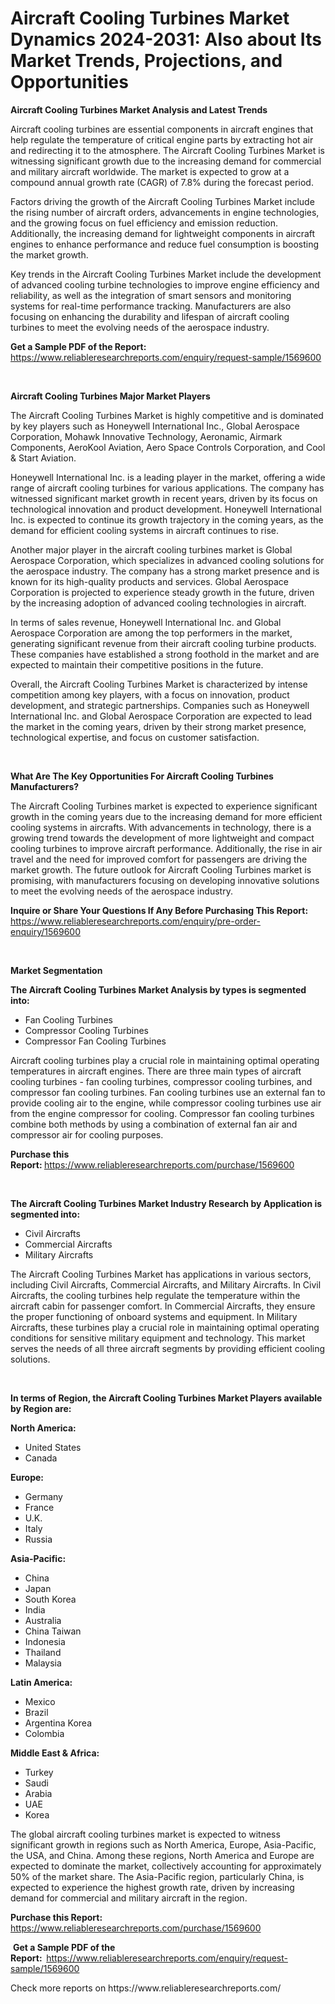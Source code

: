 <p><h1>Aircraft Cooling Turbines Market Dynamics 2024-2031: Also about Its Market Trends, Projections, and Opportunities</h1></p><p><strong>Aircraft Cooling Turbines Market Analysis and Latest Trends</strong></p>
<p><p>Aircraft cooling turbines are essential components in aircraft engines that help regulate the temperature of critical engine parts by extracting hot air and redirecting it to the atmosphere. The Aircraft Cooling Turbines Market is witnessing significant growth due to the increasing demand for commercial and military aircraft worldwide. The market is expected to grow at a compound annual growth rate (CAGR) of 7.8% during the forecast period.</p><p>Factors driving the growth of the Aircraft Cooling Turbines Market include the rising number of aircraft orders, advancements in engine technologies, and the growing focus on fuel efficiency and emission reduction. Additionally, the increasing demand for lightweight components in aircraft engines to enhance performance and reduce fuel consumption is boosting the market growth.</p><p>Key trends in the Aircraft Cooling Turbines Market include the development of advanced cooling turbine technologies to improve engine efficiency and reliability, as well as the integration of smart sensors and monitoring systems for real-time performance tracking. Manufacturers are also focusing on enhancing the durability and lifespan of aircraft cooling turbines to meet the evolving needs of the aerospace industry.</p></p>
<p><strong>Get a Sample PDF of the Report:&nbsp;</strong> <a href="https://www.reliableresearchreports.com/enquiry/request-sample/1569600">https://www.reliableresearchreports.com/enquiry/request-sample/1569600</a></p>
<p>&nbsp;</p>
<p><strong>Aircraft Cooling Turbines Major Market Players</strong></p>
<p><p>The Aircraft Cooling Turbines Market is highly competitive and is dominated by key players such as Honeywell International Inc., Global Aerospace Corporation, Mohawk Innovative Technology, Aeronamic, Airmark Components, AeroKool Aviation, Aero Space Controls Corporation, and Cool & Start Aviation.</p><p>Honeywell International Inc. is a leading player in the market, offering a wide range of aircraft cooling turbines for various applications. The company has witnessed significant market growth in recent years, driven by its focus on technological innovation and product development. Honeywell International Inc. is expected to continue its growth trajectory in the coming years, as the demand for efficient cooling systems in aircraft continues to rise.</p><p>Another major player in the aircraft cooling turbines market is Global Aerospace Corporation, which specializes in advanced cooling solutions for the aerospace industry. The company has a strong market presence and is known for its high-quality products and services. Global Aerospace Corporation is projected to experience steady growth in the future, driven by the increasing adoption of advanced cooling technologies in aircraft.</p><p>In terms of sales revenue, Honeywell International Inc. and Global Aerospace Corporation are among the top performers in the market, generating significant revenue from their aircraft cooling turbine products. These companies have established a strong foothold in the market and are expected to maintain their competitive positions in the future.</p><p>Overall, the Aircraft Cooling Turbines Market is characterized by intense competition among key players, with a focus on innovation, product development, and strategic partnerships. Companies such as Honeywell International Inc. and Global Aerospace Corporation are expected to lead the market in the coming years, driven by their strong market presence, technological expertise, and focus on customer satisfaction.</p></p>
<p>&nbsp;</p>
<p><strong>What Are The Key Opportunities For Aircraft Cooling Turbines Manufacturers?</strong></p>
<p><p>The Aircraft Cooling Turbines market is expected to experience significant growth in the coming years due to the increasing demand for more efficient cooling systems in aircrafts. With advancements in technology, there is a growing trend towards the development of more lightweight and compact cooling turbines to improve aircraft performance. Additionally, the rise in air travel and the need for improved comfort for passengers are driving the market growth. The future outlook for Aircraft Cooling Turbines market is promising, with manufacturers focusing on developing innovative solutions to meet the evolving needs of the aerospace industry.</p></p>
<p><strong>Inquire or Share Your Questions If Any Before Purchasing This Report:</strong> <a href="https://www.reliableresearchreports.com/enquiry/pre-order-enquiry/1569600">https://www.reliableresearchreports.com/enquiry/pre-order-enquiry/1569600</a></p>
<p>&nbsp;</p>
<p><strong>Market Segmentation</strong></p>
<p><strong>The Aircraft Cooling Turbines Market Analysis by types is segmented into:</strong></p>
<p><ul><li>Fan Cooling Turbines</li><li>Compressor Cooling Turbines</li><li>Compressor Fan Cooling Turbines</li></ul></p>
<p><p>Aircraft cooling turbines play a crucial role in maintaining optimal operating temperatures in aircraft engines. There are three main types of aircraft cooling turbines - fan cooling turbines, compressor cooling turbines, and compressor fan cooling turbines. Fan cooling turbines use an external fan to provide cooling air to the engine, while compressor cooling turbines use air from the engine compressor for cooling. Compressor fan cooling turbines combine both methods by using a combination of external fan air and compressor air for cooling purposes.</p></p>
<p><strong>Purchase this Report:&nbsp;</strong><a href="https://www.reliableresearchreports.com/purchase/1569600">https://www.reliableresearchreports.com/purchase/1569600</a></p>
<p>&nbsp;</p>
<p><strong>The Aircraft Cooling Turbines Market Industry Research by Application is segmented into:</strong></p>
<p><ul><li>Civil Aircrafts</li><li>Commercial Aircrafts</li><li>Military Aircrafts</li></ul></p>
<p><p>The Aircraft Cooling Turbines Market has applications in various sectors, including Civil Aircrafts, Commercial Aircrafts, and Military Aircrafts. In Civil Aircrafts, the cooling turbines help regulate the temperature within the aircraft cabin for passenger comfort. In Commercial Aircrafts, they ensure the proper functioning of onboard systems and equipment. In Military Aircrafts, these turbines play a crucial role in maintaining optimal operating conditions for sensitive military equipment and technology. This market serves the needs of all three aircraft segments by providing efficient cooling solutions.</p></p>
<p>&nbsp;</p>
<p><strong>In terms of Region, the Aircraft Cooling Turbines Market Players available by Region are:</strong></p>
<p>
    <p> <strong> North America: </strong>
        <ul>
            <li>United States</li>
            <li>Canada</li>
        </ul>
        </p> 
    <p> <strong> Europe: </strong>
        <ul>
            <li>Germany</li>
            <li>France</li>
            <li>U.K.</li>
            <li>Italy</li>
            <li>Russia</li>
        </ul>
        </p> 
    <p> <strong> Asia-Pacific: </strong>
        <ul>
            <li>China</li>
            <li>Japan</li>
            <li>South Korea</li>
            <li>India</li>
            <li>Australia</li>
            <li>China Taiwan</li>
            <li>Indonesia</li>
            <li>Thailand</li>
            <li>Malaysia</li>
        </ul>
        </p> 
    <p> <strong> Latin America: </strong>
        <ul>
            <li>Mexico</li>
            <li>Brazil</li>
            <li>Argentina Korea</li>
            <li>Colombia</li>
        </ul>
        </p> 
    <p> <strong> Middle East & Africa: </strong>
        <ul>
            <li>Turkey</li>
            <li>Saudi</li>
            <li>Arabia</li>
            <li>UAE</li>
            <li>Korea</li>
        </ul>
    </p>
    </p>
<p><p>The global aircraft cooling turbines market is expected to witness significant growth in regions such as North America, Europe, Asia-Pacific, the USA, and China. Among these regions, North America and Europe are expected to dominate the market, collectively accounting for approximately 50% of the market share. The Asia-Pacific region, particularly China, is expected to experience the highest growth rate, driven by increasing demand for commercial and military aircraft in the region.</p></p>
<p><strong>Purchase this Report: </strong><a href="https://www.reliableresearchreports.com/purchase/1569600">https://www.reliableresearchreports.com/purchase/1569600</a></p>
<p>&nbsp;<strong>Get a Sample PDF of the Report:&nbsp;&nbsp;</strong><a href="https://www.reliableresearchreports.com/enquiry/request-sample/1569600">https://www.reliableresearchreports.com/enquiry/request-sample/1569600</a></p>
<p><strong></strong></p>
<p>Check more reports on https://www.reliableresearchreports.com/</p>